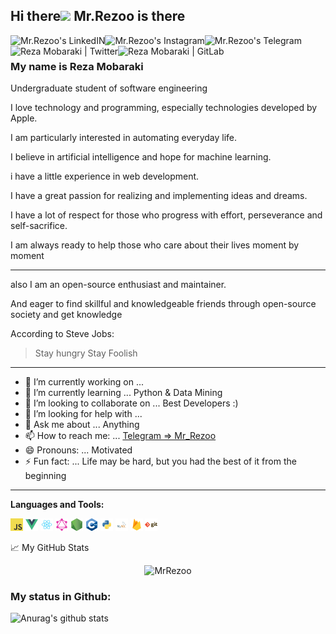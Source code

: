 ## Hi there<img src="https://media.giphy.com/media/hvRJCLFzcasrR4ia7z/giphy.gif" width="25px">  Mr.Rezoo is there

<a href="https://www.linkedin.com/in/reza-mobaraki/">
  <img align="left" alt="Mr.Rezoo's LinkedIN" src="https://img.shields.io/badge/LinkedIn-0077B5?style=for-the-badge&logo=linkedin&logoColor=white" />
</a>
<a href="https://www.instagram.com/mr.rezoo/">
  <img align="left" alt="Mr.Rezoo's Instagram" src="https://img.shields.io/badge/Instagram-E4405F?style=for-the-badge&logo=instagram&logoColor=white" />
</a>
<a href="https://t.me/MR_Rezoo">
  <img align="left" alt="Mr.Rezoo's Telegram" src="https://img.shields.io/badge/Telegram-2CA5E0?style=for-the-badge&logo=telegram&logoColor=white" />
</a>
<a href="https://twitter.com/Mr_Rezoo">
  <img align="left" alt="Reza Mobaraki | Twitter" src="https://img.shields.io/badge/Twitter-1DA1F2?style=for-the-badge&logo=twitter&logoColor=white" />
</a>
<a href="https://gitlab.com/Mr.Rezoo">
  <img align="left" alt="Reza Mobaraki | GitLab" src="https://img.shields.io/badge/GitLab-330F63?style=for-the-badge&logo=gitlab&logoColor=white" />
</a>

<br/>


### My name is **Reza Mobaraki**

Undergraduate student of software engineering

I love technology and programming, especially technologies developed by Apple.

I am particularly interested in automating everyday life.

I believe in artificial intelligence and hope for machine learning.

i have a little experience in web development.

I have a great passion for realizing and implementing ideas and dreams.

I have a lot of respect for those who progress with effort, perseverance and self-sacrifice.

I am always ready to help those who care about their lives moment by moment

---
also I am an open-source enthusiast and maintainer.

And eager to find skillful and knowledgeable friends through open-source society and get knowledge

According to Steve Jobs:
> Stay hungry
> Stay Foolish
---

- 🔭 I’m currently working on ... 
- 🌱 I’m currently learning ... Python & Data Mining
- 👯 I’m looking to collaborate on ... Best Developers :)
- 🤔 I’m looking for help with ...
- 💬 Ask me about ... Anything
- 📫 How to reach me: ... [Telegram => Mr_Rezoo](https://t.me/MR_Rezoo)
- 😄 Pronouns: ... Motivated
- ⚡ Fun fact: ... Life may be hard, but you had the best of it from the beginning
---
  
  
**Languages and Tools:**  

<code><img height="20" src="https://raw.githubusercontent.com/github/explore/80688e429a7d4ef2fca1e82350fe8e3517d3494d/topics/javascript/javascript.png"></code>
<code><img height="20" src="https://raw.githubusercontent.com/github/explore/80688e429a7d4ef2fca1e82350fe8e3517d3494d/topics/vue/vue.png"></code>
<code><img height="20" src="https://raw.githubusercontent.com/github/explore/80688e429a7d4ef2fca1e82350fe8e3517d3494d/topics/react/react.png"></code>
<code><img height="20" src="https://raw.githubusercontent.com/github/explore/5c058a388828bb5fde0bcafd4bc867b5bb3f26f3/topics/graphql/graphql.png"></code>
<code><img height="20" src="https://raw.githubusercontent.com/github/explore/80688e429a7d4ef2fca1e82350fe8e3517d3494d/topics/nodejs/nodejs.png"></code>
<code><img height="20" src="https://raw.githubusercontent.com/github/explore/80688e429a7d4ef2fca1e82350fe8e3517d3494d/topics/cpp/cpp.png"></code>
<code><img height="20" src="https://raw.githubusercontent.com/github/explore/80688e429a7d4ef2fca1e82350fe8e3517d3494d/topics/python/python.png"></code>
<code><img height="20" src="https://raw.githubusercontent.com/github/explore/80688e429a7d4ef2fca1e82350fe8e3517d3494d/topics/mysql/mysql.png"></code>
<code><img height="20" src="https://raw.githubusercontent.com/github/explore/80688e429a7d4ef2fca1e82350fe8e3517d3494d/topics/firebase/firebase.png"></code>
<code><img height="20" src="https://raw.githubusercontent.com/github/explore/80688e429a7d4ef2fca1e82350fe8e3517d3494d/topics/git/git.png"></code>


📈 My GitHub Stats

<p align="center"> <img src="https://github-readme-stats.vercel.app/api?username=MrRezoo&show_icons=true&theme=gotham" alt="MrRezoo" />



### My status in Github:

![Anurag's github stats](https://github-readme-stats.vercel.app/api?username=MrRezoo&theme=default&show_icons=true) 
